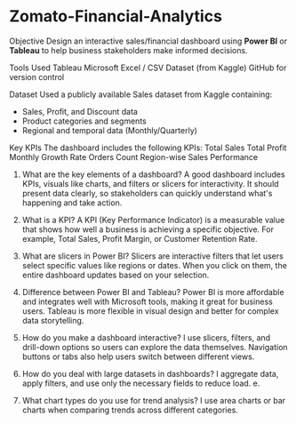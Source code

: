 # Zomato-Financial-Analytics

Objective
Design an interactive sales/financial dashboard using **Power BI** or **Tableau** to help business stakeholders make informed decisions.



Tools Used
Tableau
Microsoft Excel / CSV Dataset (from Kaggle)
GitHub for version control



Dataset
Used a publicly available Sales dataset from Kaggle containing:
- Sales, Profit, and Discount data
- Product categories and segments
- Regional and temporal data (Monthly/Quarterly)


Key KPIs
The dashboard includes the following KPIs:
 Total Sales
 Total Profit
 Monthly Growth Rate
 Orders Count
 Region-wise Sales Performance


 1. What are the key elements of a dashboard?
A good dashboard includes KPIs, visuals like charts, and filters or slicers for interactivity. It should present data clearly, so stakeholders can quickly understand what's happening and take action.

2. What is a KPI?
A KPI (Key Performance Indicator) is a measurable value that shows how well a business is achieving a specific objective. For example, Total Sales, Profit Margin, or Customer Retention Rate.

3. What are slicers in Power BI?
Slicers are interactive filters that let users select specific values like regions or dates. When you click on them, the entire dashboard updates based on your selection.

4. Difference between Power BI and Tableau?
Power BI is more affordable and integrates well with Microsoft tools, making it great for business users. Tableau is more flexible in visual design and better for complex data storytelling.

5. How do you make a dashboard interactive?
I use slicers, filters, and drill-down options so users can explore the data themselves. Navigation buttons or tabs also help users switch between different views.

6. How do you deal with large datasets in dashboards?
I aggregate data, apply filters, and use only the necessary fields to reduce load. e.

7. What chart types do you use for trend analysis?
 I use area charts or bar charts when comparing trends across different categories.



